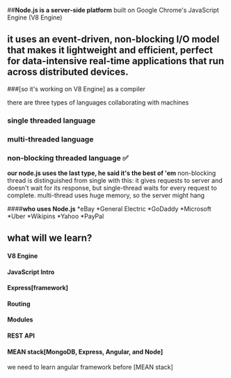 ##**Node.js is a server-side platform**
built on Google Chrome's JavaScript Engine (V8 Engine)
## it uses an event-driven, non-blocking I/O model that makes it lightweight and efficient, perfect for data-intensive real-time applications that run across distributed devices.
###[so it's working on V8 Engine] as a compiler

there are three types of languages collaborating with machines
### single threaded language
### multi-threaded language
### non-blocking threaded language ✅
**our node.js uses the last type, he said it's the best of 'em**
non-blocking thread is distinguished from single with this:
it gives requests to server and doesn't wait for its response, but single-thread waits for every request to complete.
multi-thread uses huge memory, so the server might hang 

####**who uses Node.js**
*eBay
*General Electric
*GoDaddy
*Microsoft
*Uber
*Wikipins
*Yahoo
*PayPal
## **what will we learn?**
#### V8 Engine
#### JavaScript Intro
#### Express[framework]
#### Routing
#### Modules
#### REST API
#### MEAN stack[MongoDB, Express, Angular, and Node]
we need to learn angular framework before [MEAN stack]